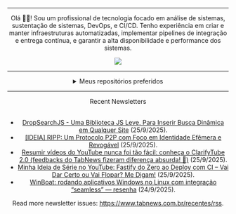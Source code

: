 <div align="center">
<hr>
<p>Olá 👋🏾! Sou um profissional de tecnologia focado em análise de sistemas, sustentação de sistemas, DevOps, e CI/CD. Tenho experiência em criar e manter infraestruturas automatizadas, implementar pipelines de integração e entrega contínua, e garantir a alta disponibilidade e performance dos sistemas.</p>
  <img src="https://media.giphy.com/media/yAGIvCiwPJn5C/giphy.gif">
<hr>
  <details>
  <summary>Meus repositórios preferidos</summary>
  <br />
  Alguns dos meus melhores repositórios:
  <br />
<br />
  <ul><li><a href=https://github.com/commitgeist/aluratube target="_blank" rel="noopener noreferrer">commitgeist/aluratube</a> (<b>0</b> ✨ and <b>0</b> 🍴): Aluratube - Desenvolvido durante a imersão React da Alura no final de 2022</li><li><a href=https://github.com/commitgeist/nlw-ia target="_blank" rel="noopener noreferrer">commitgeist/nlw-ia</a> (<b>0</b> ✨ and <b>0</b> 🍴): Projeto desenvolvido durante a NLW IA - Usando a API da OPENAI</li><li><a href=https://github.com/commitgeist/nlw-journey-ia target="_blank" rel="noopener noreferrer">commitgeist/nlw-journey-ia</a> (<b>0</b> ✨ and <b>0</b> 🍴): NLW IA - Agent de viagens usando python + langchain + GPT</li>
<li>More coming soon :).</li>
</ul>
  </details>
  <hr/>
    <summary>Recent Newsletters</summary>
  <br />
  <ul>
    <li><a href=https://www.tabnews.com.br/gmasson/dropsearchjs-uma-biblioteca-js-leve-para-inserir-busca-dinamica-em-qualquer-site target="_blank" rel="noopener noreferrer">DropSearchJS - Uma Biblioteca JS Leve, Para Inserir Busca Dinâmica em Qualquer Site</a> (25/9/2025).</li><li><a href=https://www.tabnews.com.br/emanuellcs/ideia-ripp-um-protocolo-p2p-com-foco-em-identidade-efemera-e-revogavel target="_blank" rel="noopener noreferrer">[IDEIA] RIPP: Um Protocolo P2P com Foco em Identidade Efêmera e Revogável</a> (25/9/2025).</li><li><a href=https://www.tabnews.com.br/lfgtavora/resumir-videos-do-youtube-nunca-foi-tao-facil-conheca-o-clarifytube-2-0-feedbacks-do-tabnews-fez-diferenca-absurda target="_blank" rel="noopener noreferrer">Resumir vídeos do YouTube nunca foi tão fácil: conheça o ClarifyTube 2.0 (feedbacks do TabNews fizeram diferença absurda! 🤯)</a> (25/9/2025).</li><li><a href=https://www.tabnews.com.br/eduardoaugustolb/minha-ideia-de-serie-no-youtube-fastify-do-zero-ao-deploy-com-ci-vai-dar-certo-ou-vai-flopar-me-digam target="_blank" rel="noopener noreferrer">Minha Ideia de Série no YouTube: Fastify do Zero ao Deploy com CI – Vai Dar Certo ou Vai Flopar? Me Digam!</a> (25/9/2025).</li><li><a href=https://www.tabnews.com.br/PauloSampaio/winboat-rodando-aplicativos-windows-no-linux-com-integracao-seamless-resenha target="_blank" rel="noopener noreferrer">WinBoat: rodando aplicativos Windows no Linux com integração “seamless” — resenha</a> (24/9/2025).</li>
  </ul>
<p>Read more newsletter issues: <a href="https://www.tabnews.com.br/recentes/rss">https://www.tabnews.com.br/recentes/rss</a>.</p>
  </details>
